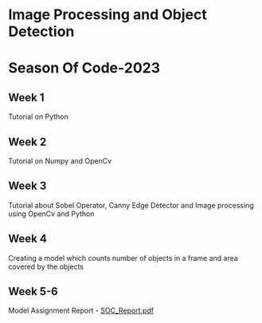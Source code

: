 # Image Processing and Object Detection
# Season Of Code-2023

## Week 1
Tutorial on Python

## Week 2
Tutorial on Numpy and OpenCv

## Week 3
Tutorial about Sobel Operator, Canny Edge Detector and Image processing using OpenCv and Python

## Week 4
Creating a model which counts number of objects in a frame and area covered by the objects

## Week 5-6
Model Assignment
Report - [SOC_Report.pdf](https://github.com/agaparna2468/ImageProcessing_ObjectDetection/files/12083923/SOC_Report.pdf)
